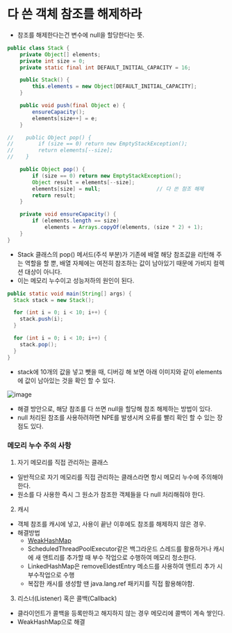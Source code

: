 # 다 쓴 객체 참조를 해제하라

- 참조를 해제한다는건 변수에 null을 할당한다는 뜻.
```java
public class Stack {
    private Object[] elements;
    private int size = 0;
    private static final int DEFAULT_INITIAL_CAPACITY = 16;

    public Stack() {
        this.elements = new Object[DEFAULT_INITIAL_CAPACITY];
    }

    public void push(final Object e) {
        ensureCapacity();
        elements[size++] = e;
    }

//    public Object pop() {
//        if (size == 0) return new EmptyStackException();
//        return elements[--size];
//    }

    public Object pop() {
        if (size == 0) return new EmptyStackException();
        Object result = elements[--size];
        elements[size] = null;                  // 다 쓴 참조 해제
        return result;
    }

    private void ensureCapacity() {
        if (elements.length == size) 
            elements = Arrays.copyOf(elements, (size * 2) + 1);
    }
}
```
- Stack 클래스의 pop() 메서드(주석 부분)가 기존에 배열 해당 참조값을 리턴해 주는 역할을 할 뿐, 배열 자체에는 여전히 참조하는 값이 남아있기 때문에 가비지 컬렉션 대상이 아니다.
- 이는 메모리 누수이고 성능저하의 원인이 된다.

```java
public static void main(String[] args) {
  Stack stack = new Stack();

  for (int i = 0; i < 10; i++) {
    stack.push(i);
  }

  for (int i = 0; i < 10; i++) {
    stack.pop();
  }
}
```
- stack에 10개의 값을 넣고 뺏을 때, 디버깅 해 보면 아래 이미지와 같이 elements에 값이 남아있는 것을 확인 할 수 있다.

![image](https://github.com/YeongUkJang/effective-java-study/assets/123781240/dd002ff5-3874-49c1-853b-b018165decf7)

- 해결 방안으로, 해당 참조를 다 쓰면 null을 할당해 참조 해제하는 방법이 있다.
- null 처리된 참조를 사용하려하면 NPE를 발생시켜 오류를 빨리 확인 할 수 있는 장점도 있다.

### 메모리 누수 주의 사항
1. 자기 메모리를 직접 관리하는 클래스
- 일반적으로 자기 메모리를 직접 관리하는 클래스라면 항시 메모리 누수에 주의해야 한다.
- 원소를 다 사용한 즉시 그 원소가 참조한 객체들을 다 null 처리해줘야 한다.

2. 캐시
- 객체 참조를 캐시에 넣고, 사용이 끝난 이후에도 참조를 해제하지 않은 경우.
- 해결방법
    -  [WeakHashMap](https://github.com/YeongUkJang/effective-java-study/blob/main/%EC%B6%94%EA%B0%80/WeakHashMap.md)
    - ScheduledThreadPoolExecutor같은 백그라운드 스레드를 활용하거나 캐시에 새 앤트리를 추가할 때 부수 작업으로 수행하여 메모리 청소한다.
    - LinkedHashMap은 removeEldestEntry 메소드를 사용하여 앤트리 추가 시 부수작업으로 수행
    - 복잡한 캐시를 생성할 땐 java.lang.ref 패키지를 직접 활용해야함. 

3. 리스너(Listener) 혹은 콜백(Callback)
- 클라이언트가 콜백을 등록만하고 해지하지 않는 경우 메모리에 콜백이 계속 쌓인다.
- WeakHashMap으로 해결
